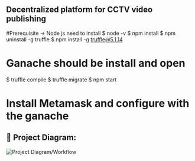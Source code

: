 ## Decentralized platform for CCTV video publishing
#Prerequisite -> Node js need to install
$ node -v
$ npm install
$ npm uninstall -g truffle
$ npm install -g truffle@5.1.14
# Ganache should be install and open
$ truffle compile
$ truffle migrate
$ npm start
# Install Metamask and configure with the ganache
## 🔧 Project Diagram:
![Project Diagram/Workflow]([https://i.gyazo.com/9f03d7bc067d1013966b0cb901517567.png](https://www.canva.com/design/DAFC_cZSh18/AhAV0RllESVfNXlxZ-tFoQ/view?utm_content=DAFC_cZSh18&utm_campaign=designshare&utm_medium=link&utm_source=publishsharelink))

